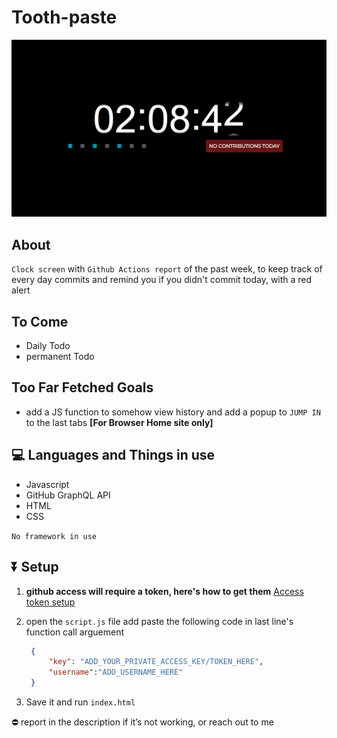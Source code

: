 # Tooth-paste
![screenshot of product](https://github.com/HarshAg90/Smart-Screen-Saver/blob/main/Screenshot.png)

## About

`Clock screen` with `Github Actions report` of the past week, to keep track of every day commits and remind you if you didn't commit today, with a red alert

## To Come

- Daily Todo
- permanent Todo

## Too Far Fetched Goals

- add a JS function to somehow view history and add a popup to `JUMP IN` to the last tabs
  __[For Browser Home site only]__

## 💻 Languages and Things in use

- Javascript
- GitHub GraphQL API
- HTML
- CSS

`No framework in use`

## ⏬ Setup

1. __github access will require a token, here's how to get them__
[Access token setup](https://docs.github.com/en/authentication/keeping-your-account-and-data-secure/creating-a-personal-access-token "docs.github")

1. open the `script.js` file add paste the following code in last line's function call arguement

   ```JSON
    {
        "key": "ADD_YOUR_PRIVATE_ACCESS_KEY/TOKEN_HERE",
        "username":"ADD_USERNAME_HERE"
    }
   ```

2. Save it and run `index.html`

⛔ report in the description if it’s not working, or reach out to me
